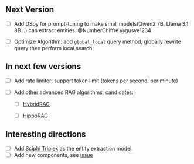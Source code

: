 ## Next Version

- [ ] Add DSpy for prompt-tuning to make small models(Qwen2 7B, Llama 3.1 8B...) can extract entities. @NumberChiffre @gusye1234
- [ ] Optimize Algorithm: add `global_local` query method, globally rewrite query then perform local search.



## In next few versions

- [ ] Add rate limiter: support token limit (tokens per second, per minute)

- [ ] Add other advanced RAG algorithms, candidates:

  - [ ] [HybridRAG](https://arxiv.org/abs/2408.04948)
  - [ ] [HippoRAG](https://arxiv.org/abs/2405.14831)
  
  
  



## Interesting directions

- [ ] Add [Sciphi Triplex](https://huggingface.co/SciPhi/Triplex) as the entity extraction model.
- [ ] Add new components, see [issue](https://github.com/gusye1234/nano-graphrag/issues/2)